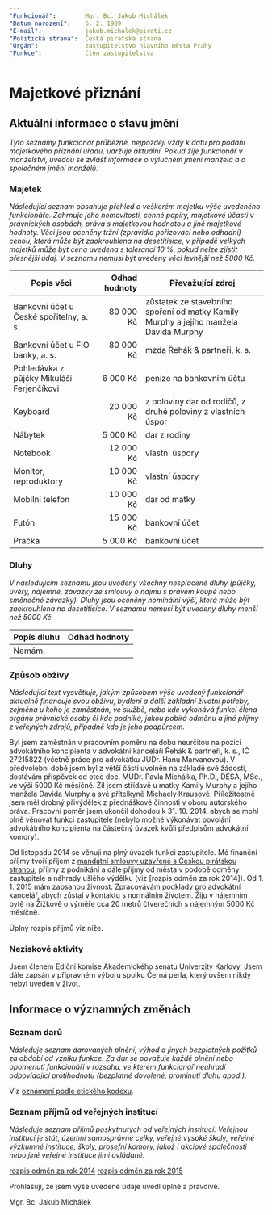 ```yaml
---
"Funkcionář":        Mgr. Bc. Jakub Michálek
"Datum narození":    6. 2. 1989
"E-mail":            jakub.michalek@pirati.cz
"Politická strana":  Česká pirátská strana
"Orgán":             zastupitelstvo hlavního města Prahy
"Funkce":            člen zastupitelstva
---
```


Majetkové přiznání
==================

Aktuální informace o stavu jmění
----------------------------------

*Tyto seznamy funkcionář průběžně, nejpozději vždy k datu pro podání majetkového přiznání úřadu, udržuje aktuální. Pokud žije funkcionář v manželství, uvedou se zvlášť informace o výlučném jmění manžela a o společném jmění manželů.*

### Majetek

*Následující seznam obsahuje přehled o veškerém majetku výše uvedeného funkcionáře. Zahrnuje jeho nemovitosti, cenné papíry, majetkové účasti v právnických osobách, práva s majetkovou hodnotou a jiné majetkové hodnoty. Věci jsou oceněny tržní (zpravidla pořizovací nebo odhadní) cenou, která může být zaokrouhlena na desetitisíce, v případě velkých majetků může být cena uvedena s tolerancí 10 %, pokud nelze zjistit přesnější údaj. V seznamu nemusí být uvedeny věci levnější než 5000 Kč.*

| Popis věci            | Odhad hodnoty |  Převažující zdroj                  |
| --------------------- | ------------: |  ---------------------- |
| Bankovní účet u České spořitelny, a. s. |  80 000 Kč | zůstatek ze stavebního spoření od matky Kamily Murphy a jejího manžela Davida Murphy |
| Bankovní účet u FIO banky, a. s. | 80 000 Kč | mzda Řehák & partneři, k. s. |
| Pohledávka z půjčky Mikuláši Ferjenčíkovi |  6 000 Kč | peníze na bankovním účtu |
| Keyboard |  20 000 Kč | z poloviny dar od rodičů, z druhé poloviny z vlastních úspor |
| Nábytek | 5 000 Kč | dar z rodiny |
| Notebook | 12 000 Kč | vlastní úspory |
| Monitor, reproduktory | 10 000 Kč | vlastní úspory |
| Mobilní telefon | 10 000 Kč | dar od matky |
| Futón | 15 000 Kč | bankovní účet |
| Pračka | 5 000 Kč | bankovní účet |


### Dluhy

*V následujícím seznamu jsou uvedeny všechny nesplacené dluhy (půjčky, úvěry, nájemné, závazky ze smlouvy o nájmu s právem koupě nebo směnečné závazky). Dluhy jsou oceněny nominální výší, která může být zaokrouhlena na desetitisíce. V seznamu nemusí být uvedeny dluhy menší než 5000 Kč.*

| Popis dluhu           | Odhad hodnoty |
| --------------------- | ------------: |
| Nemám. |  |  |


### Způsob obživy

*Následující text vysvětluje, jakým způsobem výše uvedený funkcionář aktuálně financuje svou obživu, bydlení a další základní životní potřeby, zejména u koho je zaměstnán, ve službě, nebo kde vykonává funkci člena orgánu právnické osoby či kde podniká, jakou pobírá odměnu a jiné příjmy z veřejných zdrojů, případně kdo je jeho podpůrcem.*

Byl jsem zaměstnán v pracovním poměru na dobu neurčitou na pozici advokátního koncipienta v advokátní kanceláři Řehák & partneři, k. s., IČ 27215822 (včetně práce pro advokátku JUDr. Hanu Marvanovou). V předvolební době jsem byl z větší části uvolněn na základě své žádosti, dostávám příspěvek od otce doc. MUDr. Pavla Michálka, Ph.D., DESA, MSc., ve výši 5000 Kč měsíčně. Žil jsem střídavě u matky Kamily Murphy a jejího manžela Davida Murphy a své přítelkyně Michaely Krausové. Příležitostně jsem měl drobný přivýdělek z přednáškové činnosti v oboru autorského práva. Pracovní poměr jsem ukončil dohodou k 31. 10. 2014, abych se mohl plně věnovat funkci zastupitele (nebylo možné výkonávat povolání advokátního koncipienta na částečný úvazek kvůli předpisům advokátní komory).

Od listopadu 2014 se věnuji na plný úvazek funkci zastupitele. Mé finanční příjmy tvoří příjem z [mandátní smlouvy uzavřené s Českou pirátskou stranou](http://smlouvy.pirati.cz/smlouvy/2014/11/13/jakub-michalek/index.html), příjmy z podnikání a dále příjmy od města v podobě odměny zastupitele a náhrady ušlého výdělku (viz [rozpis odměn za rok 2014]). Od 1. 1. 2015 mám zapsanou živnost. Zpracovávám podklady pro advokátní kancelář, abych zůstal v kontaktu s normálním životem. Žiju v nájemním bytě na Žižkově o výměře cca 20 metrů čtverečních s nájemným 5000 Kč měsíčně.

Úplný rozpis příjmů viz níže.

### Neziskové aktivity
Jsem členem Ediční komise Akademického senátu Univerzity Karlovy. Jsem dále zapsán v přípravném výboru spolku Černá perla, který ovšem nikdy nebyl uveden v život.

Informace o významných změnách
----------------------------------

### Seznam darů
*Následuje seznam darovaných plnění, výhod a jiných bezplatných požitků za období od vzniku funkce. Za dar se považuje každé plnění nebo opomenutí funkcionáři v rozsahu, ve kterém funkcionář neuhradí odpovídající protihodnotu (bezplatné dovolené, prominutí dluhu apod.).*

Viz [oznámení podle etického kodexu](https://github.com/pirati-cz/KlubPraha/raw/master/priznani/eticky-kodex/2014/jakub/eticky_kodex_jakub_signed.pdf).

### Seznam příjmů od veřejných institucí
*Následuje seznam příjmů poskytnutých od veřejných institucí. Veřejnou institucí je stát, územní samosprávné celky, veřejné vysoké školy, veřejné výzkumné instituce, školy, prosefní komory, jakož i akciové společnosti nebo jiné veřejné instituce jimi ovládané.*

[rozpis odměn za rok 2014](https://github.com/pirati-cz/KlubPraha/raw/master/odmeny/2014/2014.ods)
[rozpis odměn za rok 2015](https://github.com/pirati-cz/KlubPraha/raw/master/odmeny/2015/2015.ods)

Prohlašuji, že jsem výše uvedené údaje uvedl úplně a pravdivě. 

Mgr. Bc. Jakub Michálek
